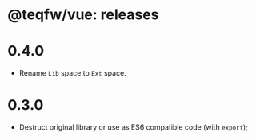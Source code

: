 # @teqfw/vue: releases

# 0.4.0

* Rename `Lib` space to `Ext` space.

# 0.3.0

* Destruct original library or use as ES6 compatible code (with `export`);
